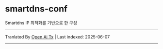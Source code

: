 # smartdns-conf
Smartdns IP 최적화를 기반으로 한 구성

---

Tranlated By [Open Ai Tx](https://github.com/OpenAiTx/OpenAiTx) | Last indexed: 2025-06-07

---
